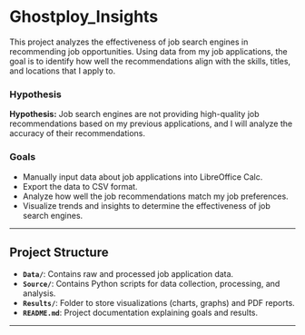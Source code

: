 # Ghostploy_Insights
This project analyzes the effectiveness of job search engines in recommending job opportunities. Using data from my job applications, the goal is to identify how well the recommendations align with the skills, titles, and locations that I apply to.

### Hypothesis

**Hypothesis:** Job search engines are not providing high-quality job recommendations based on my previous applications, and I will analyze the accuracy of their recommendations.

### Goals

- Manually input data about job applications into LibreOffice Calc.
- Export the data to CSV format.
- Analyze how well the job recommendations match my job preferences.
- Visualize trends and insights to determine the effectiveness of job search engines.
---

## Project Structure

- **`Data/`**: Contains raw and processed job application data.
- **`Source/`**: Contains Python scripts for data collection, processing, and analysis.
- **`Results/`**: Folder to store visualizations (charts, graphs) and PDF reports.
- **`README.md`**: Project documentation explaining goals and results.

---